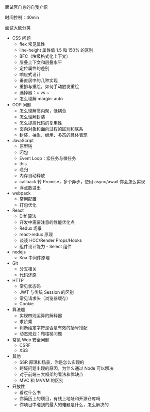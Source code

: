 面试官自身的自我介绍

时间控制：40min

面试大致分类
* CSS 问题
  * flex 常见属性
  * line-height 属性值 1.5 和 150% 的区别
  * BFC（块级格式化上下文）
  * 层叠上下文和层叠水平
  * 定位属性的差别
  * 响应式设计
  * 垂直居中的几种实现
  * 重排与重绘，如何手动触发重绘
  * 选择器：+ vs ~
  * 怎么理解 margin: auto
* OOP 问题
  * 怎么理解高内聚，低耦合
  * 怎么理解封装
  * 怎么提高代码的复用性
  * 面向对象和面向过程的区别和联系
  * 封装、抽象、继承、多态的具体表现
* JavaScript
  * 原型链
  * 闭包
  * Event Loop：宏任务与微任务
  * this
  * 递归
  * 内存自动释放
  * callback 转 Promise，多个异步，使用 async/await 你会怎么实现
  * 浮点数溢出
* webpack
  * 常用配置
  * 打包优化
* React
  * Diff 算法
  * 开发中需要注意的性能优化点
  * Redux 场景
  * react-redux 原理
  * 谈谈 HOC/Render Props/Hooks
  * 组件设计能力 - Select 组件
* nodejs
  * Koa 中间件原理
* Git
  * 分支相关
  * 代码还原
* HTTP
  * 常见状态码
  * JWT 与传统 Session 的区别
  * 常见请求头（浏览器缓存）
  * Cookie
* 算法题
  * 实现四则运算的解释器
  * 求阶乘
  * 判断给定字符是否是有效的括号搭配
  * 动态规划：爬楼梯问题
* 常见 Web 安全问题
  * CSRF
  * XSS
* 其他
  * SSR 原理和场景，你是怎么实现的
  * 跨域问题出现的原因，为什么通过 Node 可以解决
  * 对于前端三大框架的看法和优缺点
  * MVC 和 MVVM 的区别
* 开放性
  * 看过什么书
  * 你简历上的项目，有线上地址和开源仓库吗
  * 你项目中碰到的最大的难题是什么，怎么解决的
